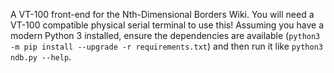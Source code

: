 A VT-100 front-end for the Nth-Dimensional Borders Wiki. You will need a VT-100 compatible physical serial terminal to use this! Assuming you have a modern Python 3 installed, ensure the dependencies are available (`python3 -m pip install --upgrade -r requirements.txt`) and then run it like `python3 ndb.py --help`.

